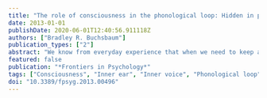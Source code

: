 ```yaml
---
title: "The role of consciousness in the phonological loop: Hidden in plain sight"
date: 2013-01-01
publishDate: 2020-06-01T12:40:56.911118Z
authors: ["Bradley R. Buchsbaum"]
publication_types: ["2"]
abstract: "We know from everyday experience that when we need to keep a small amount of verbal information \"in mind\" for a short period, an effective cognitive strategy is to silently rehearse the words. This basic cognitive strategy has been elegantly codified in Baddeley and colleagues model of verbal working memory, the phonological loop. Here we explore how the intuitive appeal of the phonological loop is grounded in the phenomenological experience of subvocal rehearsal as consisting of an interaction between an \"inner voice\" and an \"inner ear.\" We focus particularly on how our intuitions about the phenomenological experience of \"inner speech\" might constrain or otherwise inform the functional architecture of information processing models of verbal working memory such as the phonological loop; and how, indeed, how ideas about consciousness may offer alternative explanations for the dual nature of inner speech in verbal working memory."
featured: false
publication: "*Frontiers in Psychology*"
tags: ["Consciousness", "Inner ear", "Inner voice", "Phonological loop", "Working memory"]
doi: "10.3389/fpsyg.2013.00496"
---
```


